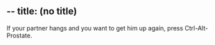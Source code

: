 --
title: (no title)
--
<p>If your partner hangs and you want to get him up again, press Ctrl-Alt-Prostate.</p>
